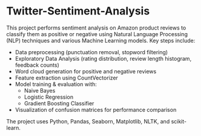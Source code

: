 # Twitter-Sentiment-Analysis

This project performs sentiment analysis on Amazon product reviews to classify them as positive or negative using Natural Language Processing (NLP) techniques and various Machine Learning models.
Key steps include:
- Data preprocessing (punctuation removal, stopword filtering)
- Exploratory Data Analysis (rating distribution, review length histogram, feedback counts)
- Word cloud generation for positive and negative reviews
- Feature extraction using CountVectorizer
- Model training & evaluation with:
  - Naive Bayes
  - Logistic Regression
  - Gradient Boosting Classifier
- Visualization of confusion matrices for performance comparison

The project uses Python, Pandas, Seaborn, Matplotlib, NLTK, and scikit-learn.
